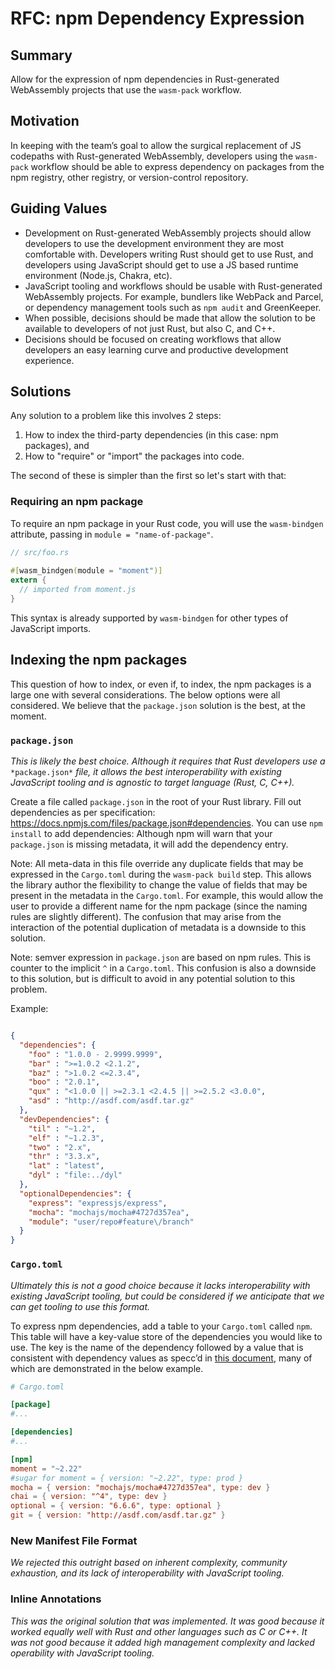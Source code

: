 # RFC: npm Dependency Expression

## Summary

Allow for the expression of npm dependencies in Rust-generated WebAssembly projects that use the `wasm-pack` workflow.

## Motivation

In keeping with the team’s goal to allow the surgical replacement of JS codepaths with Rust-generated WebAssembly, developers using the `wasm-pack` workflow should be able to express dependency on packages from the npm registry, other registry, or version-control repository. 

## Guiding Values
- Development on Rust-generated WebAssembly projects should allow developers to use the development environment they are most comfortable with. Developers writing Rust should get to use Rust, and developers using JavaScript should get to use a JS based runtime environment (Node.js, Chakra, etc).
- JavaScript tooling and workflows should be usable with Rust-generated WebAssembly projects. For example, bundlers like WebPack and Parcel, or dependency management tools such as `npm audit` and GreenKeeper.
- When possible, decisions should be made that allow the solution to be available to developers of not just Rust, but also C, and C++.
- Decisions should be focused on creating workflows that allow developers an easy learning curve and productive development experience.



## Solutions

Any solution to a problem like this involves 2 steps: 
  
1. How to index the third-party dependencies (in this case: npm packages), and 
2. How to "require" or "import" the packages into code. 

The second of these is simpler than the first so let's start with that: 

### Requiring an npm package

To require an npm package in your Rust code, you will use the `wasm-bindgen`
attribute, passing in `module = "name-of-package"`.

```rs
// src/foo.rs
    
#[wasm_bindgen(module = "moment")]
extern {
  // imported from moment.js
}
```

This syntax is already supported by `wasm-bindgen` for other types of JavaScript imports.

## Indexing the npm packages

This question of how to index, or even if, to index, the npm packages is a large one with
several considerations. The below options were all considered. We believe that the
`package.json` solution is the best, at the moment.

### `package.json`

*This is likely the best choice. Although it requires that Rust developers use a* `*package.json*` *file, it allows the best interoperability with existing JavaScript tooling and is agnostic to target language (Rust, C, C++).*

Create a file called `package.json` in the root of your Rust library. Fill out dependencies as per specification: https://docs.npmjs.com/files/package.json#dependencies. You can use `npm install` to add dependencies: Although npm will warn that your `package.json` is missing metadata, it will add the dependency entry.

Note: All meta-data in this file override any duplicate fields that may be expressed in the `Cargo.toml` during the  `wasm-pack build` step. This allows the library author the flexibility to change the value of fields that may be present in the metadata in the `Cargo.toml`. For example, this would allow the user to provide a different name for the npm package (since the naming rules are slightly different). The confusion that may arise from the interaction of the potential duplication of metadata is a downside to this solution.

Note: semver expression in `package.json` are based on npm rules. This is counter to the implicit `^` in a `Cargo.toml`. This confusion is also a downside to this solution, but is difficult to avoid in any potential solution to this problem.

Example:

```json

{
  "dependencies": {
    "foo" : "1.0.0 - 2.9999.9999",
    "bar" : ">=1.0.2 <2.1.2",
    "baz" : ">1.0.2 <=2.3.4",
    "boo" : "2.0.1",
    "qux" : "<1.0.0 || >=2.3.1 <2.4.5 || >=2.5.2 <3.0.0",
    "asd" : "http://asdf.com/asdf.tar.gz"
  },
  "devDependencies": {
    "til" : "~1.2",
    "elf" : "~1.2.3",
    "two" : "2.x",
    "thr" : "3.3.x",
    "lat" : "latest",
    "dyl" : "file:../dyl"
  },
  "optionalDependencies": {
    "express": "expressjs/express",
    "mocha": "mochajs/mocha#4727d357ea",
    "module": "user/repo#feature\/branch"
  }
}
```

### `Cargo.toml`

*Ultimately this is not a good choice because it lacks interoperability with existing JavaScript tooling, but could be considered if we anticipate that we can get tooling to use this format.*

To express npm dependencies, add a table to your `Cargo.toml` called `npm`. This table will have a key-value store of the dependencies you would like to use. The key is the name of the dependency followed by a value that is consistent with dependency values as specc’d in [this document](https://docs.npmjs.com/files/package.json#dependencies), many of which are demonstrated in the below example.

```toml
# Cargo.toml

[package]
#...

[dependencies]
#...

[npm]
moment = "~2.22" 
#sugar for moment = { version: "~2.22", type: prod }
mocha = { version: "mochajs/mocha#4727d357ea", type: dev }
chai = { version: "^4", type: dev }
optional = { version: "6.6.6", type: optional }
git = { version: "http://asdf.com/asdf.tar.gz" }
```

### New Manifest File Format
*We rejected this outright based on inherent complexity, community exhaustion, and its lack of interoperability with JavaScript tooling.*

### Inline Annotations
*This was the original solution that was implemented. It was good because it worked equally well with Rust and other languages such as C or C++. It was not good because it added high management complexity and lacked operability with JavaScript tooling.*



